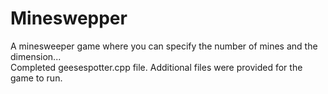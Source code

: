 # Mineswepper
A minesweeper game where you can specify the number of mines and the dimension...<br/>
Completed geesespotter.cpp file. Additional files were provided for the game to run. 
